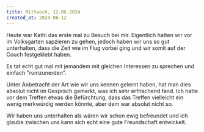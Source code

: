 ```yaml
---
title: Mittwoch, 12.06.2024
created_at: 2024-06-12
---
```


Heute war Kathi das erste mal zu Besuch bei mir. Eigentlich hatten wir vor im Volksgarten sapzieren zu gehen, jedoch haben wir uns so gut unterhalten, dass die Zeit wie im Flug vorbei ging und wir somit auf der Couch festgeklebt haben.

Es tat echt gut mal mit jemandem mit gleichen Interessen zu sprechen und einfach "rumzunerden".

Unter Anbetracht der Art wie wir uns kennen gelernt haben, hat man dies absolut nicht im Gespräch gemerkt, was ich sehr erfrischend fand.
Ich hatte vor dem Treffen etwas die Befürchtung, dass das Treffen vielleicht ein wenig merkwürdig werden könnte, aber dem war absolut nicht so.

Wir haben uns unterhalten als wären wir schon ewig befreundet und ich glaube zwischen uns kann sich echt eine gute Freundschaft entwickelt.

